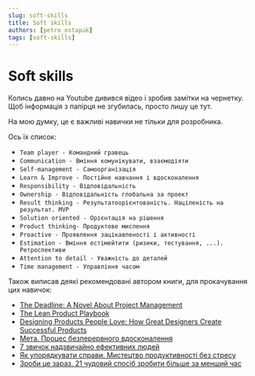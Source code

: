 ```yaml
---
slug: soft-skills
title: Soft skills
authors: [petro_ostapuk]
tags: [soft-skills]
---
```

# Soft skills

Колись давно на Youtube дивився відео і зробив замітки на чернетку.
Щоб інформація з папірця не згубилась, просто лишу це тут.

На мою думку, це є важливі навички не тільки для розробника.

Ось їх список:
<!--truncate-->
- `Team player - Командний гравець`
- `Communication - Вміння комунікувати, взаємодіяти`
- `Self-management - Самоорганізація`
- `Learn & Improve - Постійне навчання і вдосконалення`
- `Responsibility - Відповідальність`
- `Ownership - Відповідальність глобальна за проект`
- `Result thinking - Результатоорієнтованість. Націленість на результат. MVP`
- `Solution oriented - Орієнтація на рішення`
- `Product thinking- Продуктове мислення`
- `Proactive - Проявлення зацікавленості і активності`
- `Estimation - Вміння естімейтити (ризики, тестування, ...). Ретроспективи`
- `Attention to detail - Уважність до деталей`
- `Time management - Управління часом`

 

Також виписав деякі рекомендовані автором книги, для прокачування цих навичок:

- [The Deadline: A Novel About Project Management](https://www.amazon.com/Deadline-Novel-About-Project-Management/dp/0932633390)
- [The Lean Product Playbook](https://www.amazon.com/Lean-Product-Playbook-Innovate-Products/dp/1118960874)
- [Designing Products People Love: How Great Designers Create Successful Products](https://www.amazon.com/-/es/Scott-Hurff/dp/1491923679)
- [Мета. Процес безперервного вдосконалення](https://nashformat.ua/products/meta.-protses-bezperervnogo-vdoskonalennya-709160)
- [7 звичок надзвичайно ефективних людей](https://old.yakaboo.ua/ua/the-7-habits-of-highly-effective-people.html)
- [Як упорядкувати справи. Мистецтво продуктивності без стресу](https://www.yakaboo.ua/ua/jak-uporjadkuvati-spravi-mistectvo-produktivnosti-bez-stresu.html)
- [Зроби це зараз. 21 чудовий спосіб зробити більше за менший час](https://www.yakaboo.ua/ua/zrobi-ce-zaraz-21-chudovij-sposib-zrobiti-bil-she-za-menshij-chas-2257000.html)
